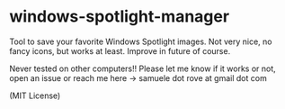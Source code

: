 # windows-spotlight-manager
Tool to save your favorite Windows Spotlight images. Not very nice, no fancy icons, but works at least. Improve in future of course.

Never tested on other computers!! Please let me know if it works or not, open an issue or reach me here -> samuele dot rove at gmail dot com

(MIT License)
